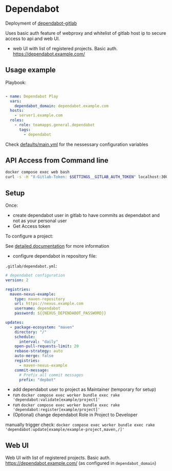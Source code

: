 # Dependabot

Deployment of [dependabot-gitlab](https://gitlab.com/dependabot-gitlab/dependabot)

Uses basic auth feature of webproxy and whitelist of gitlab host ip to secure access to api and web UI.

* web UI with list of registered projects. Basic auth. https://dependabot.example.com/

## Usage example

Playbook:

~~~yaml

- name: Dependabot Play
  vars:
    dependabot_domain: dependabot.example.com
  hosts:
    - server1.example.com
  roles:
    - role: teamapps.general.dependabot
      tags:
        - dependabot
~~~

Check [defaults/main.yml](defaults/main.yml) for the nessessary configuration variables

## API Access from Command line

~~~bash
docker compose exec web bash
curl -s -H "X-Gitlab-Token: $SETTINGS__GITLAB_AUTH_TOKEN" localhost:3000/api/projects | python -m json.tool
~~~

## Setup

Once:

* create dependabot user in gitlab to have commits as dependabot and not as your personal user
* Get Access token

To configure a project:

See [detailed documentation](https://gitlab.com/dependabot-gitlab/dependabot#dependabotyml) for more information

* configure dependabot in repository file:

`.gitlab/dependabot.yml`:

~~~yaml
# dependabot configuration
version: 2

registries:
  maven-nexus-example:
    type: maven-repository
    url: https://nexus.example.com
    username: dependabot
    password: ${{NEXUS_DEPENDABOT_PASSWORD}}

updates:
  - package-ecosystem: "maven"
    directory: "/"
    schedule:
      interval: "daily"
    open-pull-requests-limit: 20
    rebase-strategy: auto
    auto-merge: false
    registries:
      - maven-nexus-example
    commit-message:
      # Prefix all commit messages
      prefix: "depbot"
~~~

* add dependabot user to project as Maintainer (temporary for setup)
* run `docker compose exec worker bundle exec rake 'dependabot:validate[example/project]'`
* run `docker compose exec worker bundle exec rake 'dependabot:register[example/project]'`
* (Optional) change dependabot Role in Project to Developer

manually trigger check: `docker compose exec worker bundle exec rake 'dependabot:update[example/example-project,maven,/]'`

## Web UI

Web UI with list of registered projects. Basic auth. <https://dependabot.example.com/> (as configured in `dependabot_domain`)
